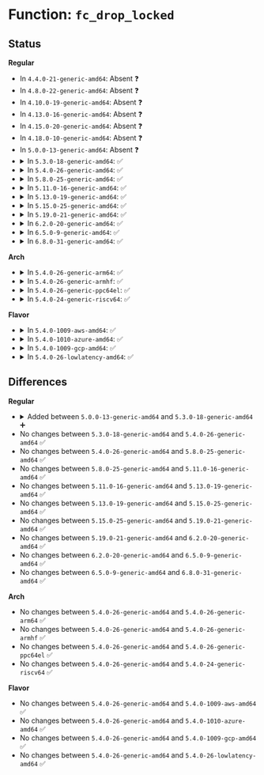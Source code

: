 # Function: <code>fc_drop_locked</code>

## Status
<b>Regular</b>
<ul>
<li>
In <code>4.4.0-21-generic-amd64</code>: Absent ❓
</li>
<li>
In <code>4.8.0-22-generic-amd64</code>: Absent ❓
</li>
<li>
In <code>4.10.0-19-generic-amd64</code>: Absent ❓
</li>
<li>
In <code>4.13.0-16-generic-amd64</code>: Absent ❓
</li>
<li>
In <code>4.15.0-20-generic-amd64</code>: Absent ❓
</li>
<li>
In <code>4.18.0-10-generic-amd64</code>: Absent ❓
</li>
<li>
In <code>5.0.0-13-generic-amd64</code>: Absent ❓
</li>
<li>
<details>
<summary>In <code>5.3.0-18-generic-amd64</code>: ✅</summary>

```c
void fc_drop_locked(struct fs_context * fc)
```

```json
{
  "name": "fc_drop_locked",
  "collision_type": "Unique Global",
  "inline_type": "No",
  "funcs": [
    {
      "addr": 18446744071582035136,
      "name": "fc_drop_locked",
      "external": true,
      "loc": "fs/fs_context.c:330",
      "file": "fs/fs_context.c",
      "inline": "seen, unknown",
      "caller_inline": [],
      "caller_func": [
        "fs/super.c:vfs_get_tree",
        "fs/namespace.c:do_mount",
        "fs/fsopen.c:__ia32_sys_fsconfig",
        "fs/fsopen.c:__x64_sys_fsconfig"
      ]
    }
  ],
  "symbols": [
    {
      "addr": 18446744071582035136,
      "name": "fc_drop_locked",
      "section": ".text",
      "bind": "STB_GLOBAL",
      "size": 49
    }
  ]
}
```
</details>
</li>
<li>
<details>
<summary>In <code>5.4.0-26-generic-amd64</code>: ✅</summary>

```c
void fc_drop_locked(struct fs_context * fc)
```

```json
{
  "name": "fc_drop_locked",
  "collision_type": "Unique Global",
  "inline_type": "No",
  "funcs": [
    {
      "addr": 18446744071582112928,
      "name": "fc_drop_locked",
      "external": true,
      "loc": "fs/fs_context.c:328",
      "file": "fs/fs_context.c",
      "inline": "seen, unknown",
      "caller_inline": [],
      "caller_func": [
        "fs/super.c:vfs_get_tree",
        "fs/namespace.c:do_mount",
        "fs/fsopen.c:__ia32_sys_fsconfig",
        "fs/fsopen.c:__x64_sys_fsconfig"
      ]
    }
  ],
  "symbols": [
    {
      "addr": 18446744071582112928,
      "name": "fc_drop_locked",
      "section": ".text",
      "bind": "STB_GLOBAL",
      "size": 49
    }
  ]
}
```
</details>
</li>
<li>
<details>
<summary>In <code>5.8.0-25-generic-amd64</code>: ✅</summary>

```c
void fc_drop_locked(struct fs_context * fc)
```

```json
{
  "name": "fc_drop_locked",
  "collision_type": "Unique Global",
  "inline_type": "No",
  "funcs": [
    {
      "addr": 18446744071582349920,
      "name": "fc_drop_locked",
      "external": true,
      "loc": "fs/fs_context.c:302",
      "file": "fs/fs_context.c",
      "inline": "seen, unknown",
      "caller_inline": [],
      "caller_func": [
        "fs/super.c:vfs_get_tree",
        "fs/namespace.c:do_new_mount_fc",
        "fs/fsopen.c:__do_sys_fsconfig"
      ]
    }
  ],
  "symbols": [
    {
      "addr": 18446744071582349920,
      "name": "fc_drop_locked",
      "section": ".text",
      "bind": "STB_GLOBAL",
      "size": 49
    }
  ]
}
```
</details>
</li>
<li>
<details>
<summary>In <code>5.11.0-16-generic-amd64</code>: ✅</summary>

```c
void fc_drop_locked(struct fs_context * fc)
```

```json
{
  "name": "fc_drop_locked",
  "collision_type": "Unique Global",
  "inline_type": "No",
  "funcs": [
    {
      "addr": 18446744071582401872,
      "name": "fc_drop_locked",
      "external": true,
      "loc": "fs/fs_context.c:302",
      "file": "fs/fs_context.c",
      "inline": "seen, unknown",
      "caller_inline": [],
      "caller_func": [
        "fs/super.c:vfs_get_tree",
        "fs/namespace.c:do_new_mount_fc",
        "fs/fsopen.c:__do_sys_fsconfig"
      ]
    }
  ],
  "symbols": [
    {
      "addr": 18446744071582401872,
      "name": "fc_drop_locked",
      "section": ".text",
      "bind": "STB_GLOBAL",
      "size": 49
    }
  ]
}
```
</details>
</li>
<li>
<details>
<summary>In <code>5.13.0-19-generic-amd64</code>: ✅</summary>

```c
void fc_drop_locked(struct fs_context * fc)
```

```json
{
  "name": "fc_drop_locked",
  "collision_type": "Unique Global",
  "inline_type": "No",
  "funcs": [
    {
      "addr": 18446744071582429104,
      "name": "fc_drop_locked",
      "external": true,
      "loc": "fs/fs_context.c:302",
      "file": "fs/fs_context.c",
      "inline": "seen, unknown",
      "caller_inline": [],
      "caller_func": [
        "kernel/cgroup/cgroup-v1.c:cgroup1_get_tree",
        "fs/super.c:vfs_get_tree",
        "fs/namespace.c:do_new_mount",
        "fs/fsopen.c:__do_sys_fsconfig"
      ]
    }
  ],
  "symbols": [
    {
      "addr": 18446744071582429104,
      "name": "fc_drop_locked",
      "section": ".text",
      "bind": "STB_GLOBAL",
      "size": 49
    }
  ]
}
```
</details>
</li>
<li>
<details>
<summary>In <code>5.15.0-25-generic-amd64</code>: ✅</summary>

```c
void fc_drop_locked(struct fs_context * fc)
```

```json
{
  "name": "fc_drop_locked",
  "collision_type": "Unique Global",
  "inline_type": "No",
  "funcs": [
    {
      "addr": 18446744071582751856,
      "name": "fc_drop_locked",
      "external": true,
      "loc": "fs/fs_context.c:325",
      "file": "fs/fs_context.c",
      "inline": "seen, unknown",
      "caller_inline": [],
      "caller_func": [
        "kernel/cgroup/cgroup-v1.c:cgroup1_get_tree",
        "fs/super.c:vfs_get_tree",
        "fs/namespace.c:do_new_mount",
        "fs/fsopen.c:__do_sys_fsconfig"
      ]
    }
  ],
  "symbols": [
    {
      "addr": 18446744071582751856,
      "name": "fc_drop_locked",
      "section": ".text",
      "bind": "STB_GLOBAL",
      "size": 49
    }
  ]
}
```
</details>
</li>
<li>
<details>
<summary>In <code>5.19.0-21-generic-amd64</code>: ✅</summary>

```c
void fc_drop_locked(struct fs_context * fc)
```

```json
{
  "name": "fc_drop_locked",
  "collision_type": "Unique Global",
  "inline_type": "No",
  "funcs": [
    {
      "addr": 18446744071583299408,
      "name": "fc_drop_locked",
      "external": true,
      "loc": "fs/fs_context.c:325",
      "file": "fs/fs_context.c",
      "inline": "seen, unknown",
      "caller_inline": [],
      "caller_func": [
        "kernel/cgroup/cgroup-v1.c:cgroup1_get_tree",
        "fs/super.c:vfs_get_tree",
        "fs/namespace.c:do_new_mount",
        "fs/fsopen.c:__do_sys_fsconfig"
      ]
    }
  ],
  "symbols": [
    {
      "addr": 18446744071583299408,
      "name": "fc_drop_locked",
      "section": ".text",
      "bind": "STB_GLOBAL",
      "size": 55
    }
  ]
}
```
</details>
</li>
<li>
<details>
<summary>In <code>6.2.0-20-generic-amd64</code>: ✅</summary>

```c
void fc_drop_locked(struct fs_context * fc)
```

```json
{
  "name": "fc_drop_locked",
  "collision_type": "Unique Global",
  "inline_type": "No",
  "funcs": [
    {
      "addr": 18446744071583884336,
      "name": "fc_drop_locked",
      "external": true,
      "loc": "fs/fs_context.c:325",
      "file": "fs/fs_context.c",
      "inline": "seen, unknown",
      "caller_inline": [],
      "caller_func": [
        "kernel/cgroup/cgroup-v1.c:cgroup1_get_tree",
        "fs/super.c:vfs_get_tree",
        "fs/namespace.c:do_new_mount",
        "fs/fsopen.c:__do_sys_fsconfig"
      ]
    }
  ],
  "symbols": [
    {
      "addr": 18446744071583884336,
      "name": "fc_drop_locked",
      "section": ".text",
      "bind": "STB_GLOBAL",
      "size": 55
    }
  ]
}
```
</details>
</li>
<li>
<details>
<summary>In <code>6.5.0-9-generic-amd64</code>: ✅</summary>

```c
void fc_drop_locked(struct fs_context * fc)
```

```json
{
  "name": "fc_drop_locked",
  "collision_type": "Unique Global",
  "inline_type": "No",
  "funcs": [
    {
      "addr": 18446744071584106112,
      "name": "fc_drop_locked",
      "external": true,
      "loc": "fs/fs_context.c:346",
      "file": "fs/fs_context.c",
      "inline": "seen, unknown",
      "caller_inline": [],
      "caller_func": [
        "kernel/cgroup/cgroup-v1.c:cgroup1_get_tree",
        "fs/super.c:vfs_get_tree",
        "fs/namespace.c:do_new_mount",
        "fs/fsopen.c:__do_sys_fsconfig"
      ]
    }
  ],
  "symbols": [
    {
      "addr": 18446744071584106112,
      "name": "fc_drop_locked",
      "section": ".text",
      "bind": "STB_GLOBAL",
      "size": 55
    }
  ]
}
```
</details>
</li>
<li>
<details>
<summary>In <code>6.8.0-31-generic-amd64</code>: ✅</summary>

```c
void fc_drop_locked(struct fs_context * fc)
```

```json
{
  "name": "fc_drop_locked",
  "collision_type": "Unique Global",
  "inline_type": "No",
  "funcs": [
    {
      "addr": 18446744071584322368,
      "name": "fc_drop_locked",
      "external": true,
      "loc": "fs/fs_context.c:374",
      "file": "fs/fs_context.c",
      "inline": "seen, unknown",
      "caller_inline": [],
      "caller_func": [
        "kernel/cgroup/cgroup-v1.c:cgroup1_get_tree",
        "fs/super.c:vfs_get_tree",
        "fs/namespace.c:do_new_mount",
        "fs/fsopen.c:vfs_cmd_create"
      ]
    }
  ],
  "symbols": [
    {
      "addr": 18446744071584322368,
      "name": "fc_drop_locked",
      "section": ".text",
      "bind": "STB_GLOBAL",
      "size": 55
    }
  ]
}
```
</details>
</li>
</ul>
<b>Arch</b>
<ul>
<li>
<details>
<summary>In <code>5.4.0-26-generic-arm64</code>: ✅</summary>

```c
void fc_drop_locked(struct fs_context * fc)
```

```json
{
  "name": "fc_drop_locked",
  "collision_type": "Unique Global",
  "inline_type": "No",
  "funcs": [
    {
      "addr": 18446603336493653528,
      "name": "fc_drop_locked",
      "external": true,
      "loc": "fs/fs_context.c:328",
      "file": "fs/fs_context.c",
      "inline": "seen, unknown",
      "caller_inline": [],
      "caller_func": [
        "fs/super.c:vfs_get_tree",
        "fs/namespace.c:do_mount",
        "fs/fsopen.c:__arm64_sys_fsconfig"
      ]
    }
  ],
  "symbols": [
    {
      "addr": 18446603336493653528,
      "name": "fc_drop_locked",
      "section": ".text",
      "bind": "STB_GLOBAL",
      "size": 60
    }
  ]
}
```
</details>
</li>
<li>
<details>
<summary>In <code>5.4.0-26-generic-armhf</code>: ✅</summary>

```c
void fc_drop_locked(struct fs_context * fc)
```

```json
{
  "name": "fc_drop_locked",
  "collision_type": "Unique Global",
  "inline_type": "No",
  "funcs": [
    {
      "addr": 3227187952,
      "name": "fc_drop_locked",
      "external": true,
      "loc": "fs/fs_context.c:328",
      "file": "fs/fs_context.c",
      "inline": "seen, unknown",
      "caller_inline": [],
      "caller_func": [
        "fs/super.c:vfs_get_tree",
        "fs/namespace.c:do_mount",
        "fs/fsopen.c:__se_sys_fsconfig"
      ]
    }
  ],
  "symbols": [
    {
      "addr": 3227187952,
      "name": "fc_drop_locked",
      "section": ".text",
      "bind": "STB_GLOBAL",
      "size": 56
    }
  ]
}
```
</details>
</li>
<li>
<details>
<summary>In <code>5.4.0-26-generic-ppc64el</code>: ✅</summary>

```c
void fc_drop_locked(struct fs_context * fc)
```

```json
{
  "name": "fc_drop_locked",
  "collision_type": "Unique Global",
  "inline_type": "No",
  "funcs": [
    {
      "addr": 13835058055287248112,
      "name": "fc_drop_locked",
      "external": true,
      "loc": "fs/fs_context.c:328",
      "file": "fs/fs_context.c",
      "inline": "seen, unknown",
      "caller_inline": [],
      "caller_func": [
        "fs/super.c:vfs_get_tree",
        "fs/namespace.c:do_mount",
        "fs/fsopen.c:__se_sys_fsconfig"
      ]
    }
  ],
  "symbols": [
    {
      "addr": 13835058055287248112,
      "name": "fc_drop_locked",
      "section": ".text",
      "bind": "STB_GLOBAL",
      "size": 100
    }
  ]
}
```
</details>
</li>
<li>
<details>
<summary>In <code>5.4.0-24-generic-riscv64</code>: ✅</summary>

```c
void fc_drop_locked(struct fs_context * fc)
```

```json
{
  "name": "fc_drop_locked",
  "collision_type": "Unique Global",
  "inline_type": "No",
  "funcs": [
    {
      "addr": 18446743936273284308,
      "name": "fc_drop_locked",
      "external": true,
      "loc": "fs/fs_context.c:328",
      "file": "fs/fs_context.c",
      "inline": "seen, unknown",
      "caller_inline": [],
      "caller_func": [
        "fs/super.c:vfs_get_tree",
        "fs/namespace.c:do_mount",
        "fs/fsopen.c:__se_sys_fsconfig"
      ]
    }
  ],
  "symbols": [
    {
      "addr": 18446743936273284308,
      "name": "fc_drop_locked",
      "section": ".text",
      "bind": "STB_GLOBAL",
      "size": 64
    }
  ]
}
```
</details>
</li>
</ul>
<b>Flavor</b>
<ul>
<li>
<details>
<summary>In <code>5.4.0-1009-aws-amd64</code>: ✅</summary>

```c
void fc_drop_locked(struct fs_context * fc)
```

```json
{
  "name": "fc_drop_locked",
  "collision_type": "Unique Global",
  "inline_type": "No",
  "funcs": [
    {
      "addr": 18446744071582081664,
      "name": "fc_drop_locked",
      "external": true,
      "loc": "fs/fs_context.c:328",
      "file": "fs/fs_context.c",
      "inline": "seen, unknown",
      "caller_inline": [],
      "caller_func": [
        "fs/super.c:vfs_get_tree",
        "fs/namespace.c:do_mount",
        "fs/fsopen.c:__ia32_sys_fsconfig",
        "fs/fsopen.c:__x64_sys_fsconfig"
      ]
    }
  ],
  "symbols": [
    {
      "addr": 18446744071582081664,
      "name": "fc_drop_locked",
      "section": ".text",
      "bind": "STB_GLOBAL",
      "size": 49
    }
  ]
}
```
</details>
</li>
<li>
<details>
<summary>In <code>5.4.0-1010-azure-amd64</code>: ✅</summary>

```c
void fc_drop_locked(struct fs_context * fc)
```

```json
{
  "name": "fc_drop_locked",
  "collision_type": "Unique Global",
  "inline_type": "No",
  "funcs": [
    {
      "addr": 18446744071582019184,
      "name": "fc_drop_locked",
      "external": true,
      "loc": "fs/fs_context.c:328",
      "file": "fs/fs_context.c",
      "inline": "seen, unknown",
      "caller_inline": [],
      "caller_func": [
        "fs/super.c:vfs_get_tree",
        "fs/namespace.c:do_mount",
        "fs/fsopen.c:__ia32_sys_fsconfig",
        "fs/fsopen.c:__x64_sys_fsconfig"
      ]
    }
  ],
  "symbols": [
    {
      "addr": 18446744071582019184,
      "name": "fc_drop_locked",
      "section": ".text",
      "bind": "STB_GLOBAL",
      "size": 49
    }
  ]
}
```
</details>
</li>
<li>
<details>
<summary>In <code>5.4.0-1009-gcp-amd64</code>: ✅</summary>

```c
void fc_drop_locked(struct fs_context * fc)
```

```json
{
  "name": "fc_drop_locked",
  "collision_type": "Unique Global",
  "inline_type": "No",
  "funcs": [
    {
      "addr": 18446744071582072944,
      "name": "fc_drop_locked",
      "external": true,
      "loc": "fs/fs_context.c:328",
      "file": "fs/fs_context.c",
      "inline": "seen, unknown",
      "caller_inline": [],
      "caller_func": [
        "fs/super.c:vfs_get_tree",
        "fs/namespace.c:do_mount",
        "fs/fsopen.c:__ia32_sys_fsconfig",
        "fs/fsopen.c:__x64_sys_fsconfig"
      ]
    }
  ],
  "symbols": [
    {
      "addr": 18446744071582072944,
      "name": "fc_drop_locked",
      "section": ".text",
      "bind": "STB_GLOBAL",
      "size": 49
    }
  ]
}
```
</details>
</li>
<li>
<details>
<summary>In <code>5.4.0-26-lowlatency-amd64</code>: ✅</summary>

```c
void fc_drop_locked(struct fs_context * fc)
```

```json
{
  "name": "fc_drop_locked",
  "collision_type": "Unique Global",
  "inline_type": "No",
  "funcs": [
    {
      "addr": 18446744071582144704,
      "name": "fc_drop_locked",
      "external": true,
      "loc": "fs/fs_context.c:328",
      "file": "fs/fs_context.c",
      "inline": "seen, unknown",
      "caller_inline": [],
      "caller_func": [
        "fs/super.c:vfs_get_tree",
        "fs/namespace.c:do_mount",
        "fs/fsopen.c:__ia32_sys_fsconfig",
        "fs/fsopen.c:__x64_sys_fsconfig"
      ]
    }
  ],
  "symbols": [
    {
      "addr": 18446744071582144704,
      "name": "fc_drop_locked",
      "section": ".text",
      "bind": "STB_GLOBAL",
      "size": 49
    }
  ]
}
```
</details>
</li>
</ul>

## Differences
<b>Regular</b>
<ul>
<li>
<details>
<summary>Added between <code>5.0.0-13-generic-amd64</code> and <code>5.3.0-18-generic-amd64</code> ➕</summary>

```c
void fc_drop_locked(struct fs_context * fc)
```
</details>
</li>
<li>
No changes between <code>5.3.0-18-generic-amd64</code> and <code>5.4.0-26-generic-amd64</code> ✅
</li>
<li>
No changes between <code>5.4.0-26-generic-amd64</code> and <code>5.8.0-25-generic-amd64</code> ✅
</li>
<li>
No changes between <code>5.8.0-25-generic-amd64</code> and <code>5.11.0-16-generic-amd64</code> ✅
</li>
<li>
No changes between <code>5.11.0-16-generic-amd64</code> and <code>5.13.0-19-generic-amd64</code> ✅
</li>
<li>
No changes between <code>5.13.0-19-generic-amd64</code> and <code>5.15.0-25-generic-amd64</code> ✅
</li>
<li>
No changes between <code>5.15.0-25-generic-amd64</code> and <code>5.19.0-21-generic-amd64</code> ✅
</li>
<li>
No changes between <code>5.19.0-21-generic-amd64</code> and <code>6.2.0-20-generic-amd64</code> ✅
</li>
<li>
No changes between <code>6.2.0-20-generic-amd64</code> and <code>6.5.0-9-generic-amd64</code> ✅
</li>
<li>
No changes between <code>6.5.0-9-generic-amd64</code> and <code>6.8.0-31-generic-amd64</code> ✅
</li>
</ul>
<b>Arch</b>
<ul>
<li>
No changes between <code>5.4.0-26-generic-amd64</code> and <code>5.4.0-26-generic-arm64</code> ✅
</li>
<li>
No changes between <code>5.4.0-26-generic-amd64</code> and <code>5.4.0-26-generic-armhf</code> ✅
</li>
<li>
No changes between <code>5.4.0-26-generic-amd64</code> and <code>5.4.0-26-generic-ppc64el</code> ✅
</li>
<li>
No changes between <code>5.4.0-26-generic-amd64</code> and <code>5.4.0-24-generic-riscv64</code> ✅
</li>
</ul>
<b>Flavor</b>
<ul>
<li>
No changes between <code>5.4.0-26-generic-amd64</code> and <code>5.4.0-1009-aws-amd64</code> ✅
</li>
<li>
No changes between <code>5.4.0-26-generic-amd64</code> and <code>5.4.0-1010-azure-amd64</code> ✅
</li>
<li>
No changes between <code>5.4.0-26-generic-amd64</code> and <code>5.4.0-1009-gcp-amd64</code> ✅
</li>
<li>
No changes between <code>5.4.0-26-generic-amd64</code> and <code>5.4.0-26-lowlatency-amd64</code> ✅
</li>
</ul>
